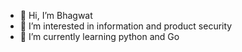 - 👋 Hi, I’m Bhagwat
- 👀 I’m interested in information and product security
- 🌱 I’m currently learning python and Go

<!---
bhagwatvp/bhagwatvp is a ✨ special ✨ repository because its `README.md` (this file) appears on your GitHub profile.
You can click the Preview link to take a look at your changes.
--->
